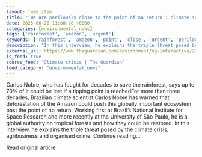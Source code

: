 ```yaml
---
layout: feed_item
title: "‘We are perilously close to the point of no return’: climate scientist on Amazon rainforest’s future"
date: 2025-06-26 11:00:28 +0000
categories: [environmental_news]
tags: ['rainforest', 'amazon', 'urgent']
keywords: ['rainforest', 'amazon', 'point', 'close', 'urgent', 'perilously']
description: "In this interview, he explains the triple threat posed by the climate crisis, agribusiness and organised crime"
external_url: https://www.theguardian.com/environment/ng-interactive/2025/jun/26/tippping-points-amazon-rainforest-climate-scientist-carlos-nobre
is_feed: true
source_feed: "Climate crisis | The Guardian"
feed_category: "environmental_news"
---
```


Carlos Nobre, who has fought for decades to save the rainforest, says up to 70% of it could be lost if a tipping point is reachedFor more than three decades, Brazilian climate scientist Carlos Nobre has warned that deforestation of the Amazon could push this globally important ecosystem past the point of no return. Working first at Brazil’s National Institute for Space Research and more recently at the University of São Paulo, he is a global authority on tropical forests and how they could be restored. In this interview, he explains the triple threat posed by the climate crisis, agribusiness and organised crime. Continue reading...

[Read original article](https://www.theguardian.com/environment/ng-interactive/2025/jun/26/tippping-points-amazon-rainforest-climate-scientist-carlos-nobre)

